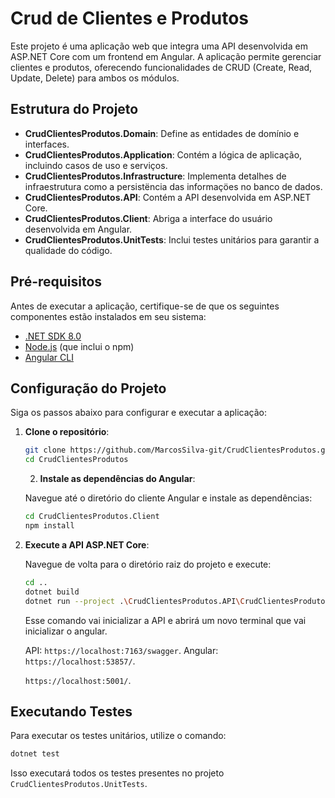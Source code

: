 # Crud de Clientes e Produtos

Este projeto é uma aplicação web que integra uma API desenvolvida em ASP.NET Core com um frontend em Angular. A aplicação permite gerenciar clientes e produtos, oferecendo funcionalidades de CRUD (Create, Read, Update, Delete) para ambos os módulos.

## Estrutura do Projeto


- **CrudClientesProdutos.Domain**: Define as entidades de domínio e interfaces.
- **CrudClientesProdutos.Application**: Contém a lógica de aplicação, incluindo casos de uso e serviços.
- **CrudClientesProdutos.Infrastructure**: Implementa detalhes de infraestrutura como a persistëncia das informaçöes no banco de dados.
- **CrudClientesProdutos.API**: Contém a API desenvolvida em ASP.NET Core.
- **CrudClientesProdutos.Client**: Abriga a interface do usuário desenvolvida em Angular.
- **CrudClientesProdutos.UnitTests**: Inclui testes unitários para garantir a qualidade do código.

## Pré-requisitos

Antes de executar a aplicação, certifique-se de que os seguintes componentes estão instalados em seu sistema:

- [.NET SDK 8.0](https://dotnet.microsoft.com/download)
- [Node.js](https://nodejs.org/) (que inclui o npm)
- [Angular CLI](https://angular.io/cli)

## Configuração do Projeto

Siga os passos abaixo para configurar e executar a aplicação:

1. **Clone o repositório**:

   ```bash
   git clone https://github.com/MarcosSilva-git/CrudClientesProdutos.git
   cd CrudClientesProdutos
   ```

   2. **Instale as dependências do Angular**:

   Navegue até o diretório do cliente Angular e instale as dependências:

   ```bash
   cd CrudClientesProdutos.Client
   npm install
   ```

3. **Execute a API ASP.NET Core**:

   Navegue de volta para o diretório raiz do projeto e execute:

   ```bash
   cd ..
   dotnet build
   dotnet run --project .\CrudClientesProdutos.API\CrudClientesProdutos.API.csproj
   ```

   Esse comando vai inicializar a API e abrirá um novo terminal que vai inicializar o angular.

   API: `https://localhost:7163/swagger`.
   Angular: `https://localhost:53857/`.
   

   `https://localhost:5001/`.

## Executando Testes

Para executar os testes unitários, utilize o comando:

```bash
dotnet test
```

Isso executará todos os testes presentes no projeto `CrudClientesProdutos.UnitTests`.
